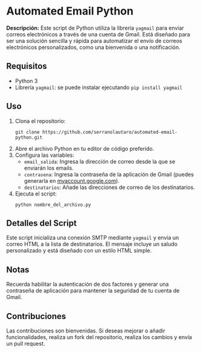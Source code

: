 <h1>Automated Email Python</h1>

<p><strong>Descripción:</strong> Este script de Python utiliza la librería <code>yagmail</code> para enviar correos electrónicos a través de una cuenta de Gmail. Está diseñado para ser una solución sencilla y rápida para automatizar el envío de correos electrónicos personalizados, como una bienvenida o una notificación.</p>

<h2>Requisitos</h2>
<ul>
  <li>Python 3</li>
  <li>Librería <code>yagmail</code>: se puede instalar ejecutando <code>pip install yagmail</code></li>
</ul>

<h2>Uso</h2>
<ol>
  <li>Clona el repositorio:
    <pre><code>git clone https://github.com/serranolautaro/automated-email-python.git</code></pre>
  </li>
  <li>Abre el archivo Python en tu editor de código preferido.</li>
  <li>Configura las variables:
    <ul>
      <li><code>email_salida</code>: Ingresa la dirección de correo desde la que se enviarán los emails.</li>
      <li><code>contrasena</code>: Ingresa la contraseña de la aplicación de Gmail (puedes generarla en <a href="https://myaccount.google.com">myaccount.google.com</a>).</li>
      <li><code>destinatarios</code>: Añade las direcciones de correo de los destinatarios.</li>
    </ul>
  </li>
  <li>Ejecuta el script:
    <pre><code>python nombre_del_archivo.py</code></pre>
  </li>
</ol>

<h2>Detalles del Script</h2>
<p>Este script inicializa una conexión SMTP mediante <code>yagmail</code> y envía un correo HTML a la lista de destinatarios. El mensaje incluye un saludo personalizado y está diseñado con un estilo HTML simple.</p>
<h2>Notas</h2>
<p>Recuerda habilitar la autenticación de dos factores y generar una contraseña de aplicación para mantener la seguridad de tu cuenta de Gmail.</p>

<h2>Contribuciones</h2>
<p>Las contribuciones son bienvenidas. Si deseas mejorar o añadir funcionalidades, realiza un fork del repositorio, realiza los cambios y envía un pull request.</p>
